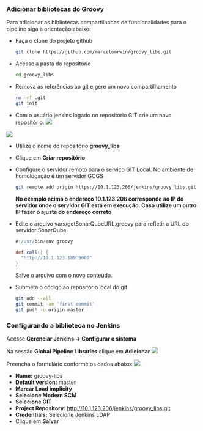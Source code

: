 ### Adicionar bibliotecas do Groovy

Para adicionar as bibliotecas compartilhadas de funcionalidades para o pipeline siga a orientação abaixo:
- Faça o clone do projeto github
  ```bash
  git clone https://github.com/marcelomrwin/groovy_libs.git
  ```
- Acesse a pasta do repositório
  ```bash
  cd groovy_libs
  ```
- Remova as referências ao git e gere um novo compartilhamento
  ```bash
  rm -rf .git
  git init  
  ```
- Com o usuário jenkins logado no repositório GIT crie um novo repositório.
![](/images/fig79.png)</br>

![](/images/fig80.png)</br>
  - Utilize o nome do repositório **groovy_libs**
  - Clique em **Criar repositório**  

- Configure o servidor remoto para o serviço GIT Local. No ambiente de homologação é um servidor GOGS
  ```bash
  git remote add origin https://10.1.123.206/jenkins/groovy_libs.git
  ```
  **No exemplo acima o endereço 10.1.123.206 corresponde ao IP do servidor onde o servidor GIT está em execução. Caso utilize um outro IP fazer o ajuste do endereço correto**
- Edite o arquivo vars/getSonarQubeURL.groovy para refletir a URL do servidor SonarQube.
  ```groovy
  #!/usr/bin/env groovy

  def call() {
    "http://10.1.123.189:9000"
  }
  ```
  Salve o arquivo com o novo conteúdo.

- Submeta o código ao repositório local do git
  ```bash
  git add --all
  git commit -am 'first commit'
  git push -u origin master
  ```
### Configurando a biblioteca no Jenkins
Acesse **Gerenciar Jenkins &rarr; Configurar o sistema**

Na sessão **Global Pipeline Libraries** clique em **Adicionar**
![](/images/fig81.png)

Preencha o formulário conforme os dados abaixo:
![](/images/fig82.png)</br>
- **Name:** groovy-libs
- **Default version:** master
- **Marcar Load implicity**
- **Selecione Modern SCM**
- **Selecione GIT**
- **Project Repository:** http://10.1.123.206/jenkins/groovy_libs.git
- **Credentials:** Selecione Jenkins LDAP
- Clique em **Salvar**
